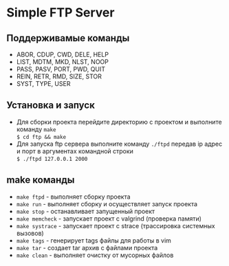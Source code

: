 # Simple FTP Server

## Поддерживамые команды

* ABOR, CDUP, CWD,  DELE, HELP
* LIST, MDTM, MKD,  NLST, NOOP
* PASS, PASV, PORT, PWD,  QUIT
* REIN, RETR, RMD,  SIZE, STOR
* SYST, TYPE, USER

## Установка и запуск

* Для сборки проекта перейдите директорию с проектом и
выполните команду `make`  
  `$ cd ftp && make`
* Для запуска ftp сервера выполните команду `./ftpd` передав ip адрес и порт
в аргументах командной строки  
  `$ ./ftpd 127.0.0.1 2000`

## make команды

* `make ftpd` - выполняет сборку проекта
* `make run` - выполняет сборку и осуществляет запуск проекта
* `make stop` - останавливает запущенный проект
* `make memcheck` - запускает проект с valgrind (проверка памяти)
* `make systrace` - запускает проект с strace (трассировка системных вызовов)
* `make tags` - генерирует tags файлы для работы в vim
* `make tar` - создает tar архив с файлами проекта
* `make clean` - выполняет очистку от мусорных файлов

